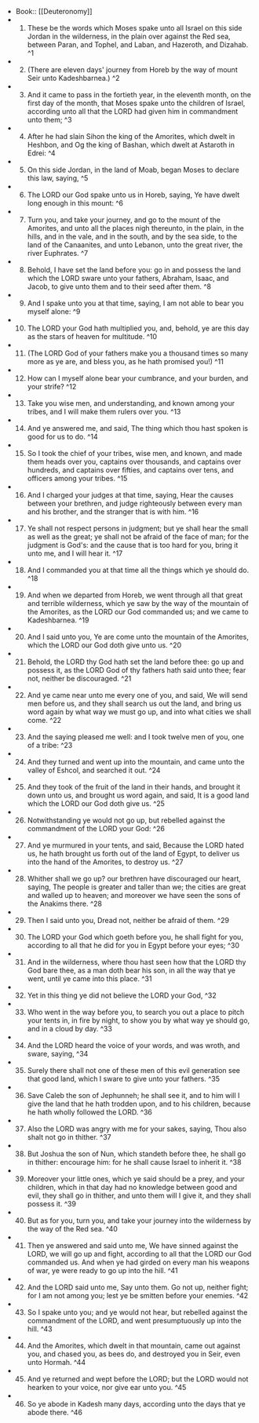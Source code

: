 - Book:: [[Deuteronomy]]
- 1. These be the words which Moses spake unto all Israel on this side Jordan in the wilderness, in the plain over against the Red sea, between Paran, and Tophel, and Laban, and Hazeroth, and Dizahab. ^1
- 2. (There are eleven days' journey from Horeb by the way of mount Seir unto Kadeshbarnea.) ^2
- 3. And it came to pass in the fortieth year, in the eleventh month, on the first day of the month, that Moses spake unto the children of Israel, according unto all that the LORD had given him in commandment unto them; ^3
- 4. After he had slain Sihon the king of the Amorites, which dwelt in Heshbon, and Og the king of Bashan, which dwelt at Astaroth in Edrei: ^4
- 5. On this side Jordan, in the land of Moab, began Moses to declare this law, saying, ^5
- 6. The LORD our God spake unto us in Horeb, saying, Ye have dwelt long enough in this mount: ^6
- 7. Turn you, and take your journey, and go to the mount of the Amorites, and unto all the places nigh thereunto, in the plain, in the hills, and in the vale, and in the south, and by the sea side, to the land of the Canaanites, and unto Lebanon, unto the great river, the river Euphrates. ^7
- 8. Behold, I have set the land before you: go in and possess the land which the LORD sware unto your fathers, Abraham, Isaac, and Jacob, to give unto them and to their seed after them. ^8
- 9. And I spake unto you at that time, saying, I am not able to bear you myself alone: ^9
- 10. The LORD your God hath multiplied you, and, behold, ye are this day as the stars of heaven for multitude. ^10
- 11. (The LORD God of your fathers make you a thousand times so many more as ye are, and bless you, as he hath promised you!) ^11
- 12. How can I myself alone bear your cumbrance, and your burden, and your strife? ^12
- 13. Take you wise men, and understanding, and known among your tribes, and I will make them rulers over you. ^13
- 14. And ye answered me, and said, The thing which thou hast spoken is good for us to do. ^14
- 15. So I took the chief of your tribes, wise men, and known, and made them heads over you, captains over thousands, and captains over hundreds, and captains over fifties, and captains over tens, and officers among your tribes. ^15
- 16. And I charged your judges at that time, saying, Hear the causes between your brethren, and judge righteously between every man and his brother, and the stranger that is with him. ^16
- 17. Ye shall not respect persons in judgment; but ye shall hear the small as well as the great; ye shall not be afraid of the face of man; for the judgment is God's: and the cause that is too hard for you, bring it unto me, and I will hear it. ^17
- 18. And I commanded you at that time all the things which ye should do. ^18
- 19. And when we departed from Horeb, we went through all that great and terrible wilderness, which ye saw by the way of the mountain of the Amorites, as the LORD our God commanded us; and we came to Kadeshbarnea. ^19
- 20. And I said unto you, Ye are come unto the mountain of the Amorites, which the LORD our God doth give unto us. ^20
- 21. Behold, the LORD thy God hath set the land before thee: go up and possess it, as the LORD God of thy fathers hath said unto thee; fear not, neither be discouraged. ^21
- 22. And ye came near unto me every one of you, and said, We will send men before us, and they shall search us out the land, and bring us word again by what way we must go up, and into what cities we shall come. ^22
- 23. And the saying pleased me well: and I took twelve men of you, one of a tribe: ^23
- 24. And they turned and went up into the mountain, and came unto the valley of Eshcol, and searched it out. ^24
- 25. And they took of the fruit of the land in their hands, and brought it down unto us, and brought us word again, and said, It is a good land which the LORD our God doth give us. ^25
- 26. Notwithstanding ye would not go up, but rebelled against the commandment of the LORD your God: ^26
- 27. And ye murmured in your tents, and said, Because the LORD hated us, he hath brought us forth out of the land of Egypt, to deliver us into the hand of the Amorites, to destroy us. ^27
- 28. Whither shall we go up? our brethren have discouraged our heart, saying, The people is greater and taller than we; the cities are great and walled up to heaven; and moreover we have seen the sons of the Anakims there. ^28
- 29. Then I said unto you, Dread not, neither be afraid of them. ^29
- 30. The LORD your God which goeth before you, he shall fight for you, according to all that he did for you in Egypt before your eyes; ^30
- 31. And in the wilderness, where thou hast seen how that the LORD thy God bare thee, as a man doth bear his son, in all the way that ye went, until ye came into this place. ^31
- 32. Yet in this thing ye did not believe the LORD your God, ^32
- 33. Who went in the way before you, to search you out a place to pitch your tents in, in fire by night, to show you by what way ye should go, and in a cloud by day. ^33
- 34. And the LORD heard the voice of your words, and was wroth, and sware, saying, ^34
- 35. Surely there shall not one of these men of this evil generation see that good land, which I sware to give unto your fathers. ^35
- 36. Save Caleb the son of Jephunneh; he shall see it, and to him will I give the land that he hath trodden upon, and to his children, because he hath wholly followed the LORD. ^36
- 37. Also the LORD was angry with me for your sakes, saying, Thou also shalt not go in thither. ^37
- 38. But Joshua the son of Nun, which standeth before thee, he shall go in thither: encourage him: for he shall cause Israel to inherit it. ^38
- 39. Moreover your little ones, which ye said should be a prey, and your children, which in that day had no knowledge between good and evil, they shall go in thither, and unto them will I give it, and they shall possess it. ^39
- 40. But as for you, turn you, and take your journey into the wilderness by the way of the Red sea. ^40
- 41. Then ye answered and said unto me, We have sinned against the LORD, we will go up and fight, according to all that the LORD our God commanded us. And when ye had girded on every man his weapons of war, ye were ready to go up into the hill. ^41
- 42. And the LORD said unto me, Say unto them. Go not up, neither fight; for I am not among you; lest ye be smitten before your enemies. ^42
- 43. So I spake unto you; and ye would not hear, but rebelled against the commandment of the LORD, and went presumptuously up into the hill. ^43
- 44. And the Amorites, which dwelt in that mountain, came out against you, and chased you, as bees do, and destroyed you in Seir, even unto Hormah. ^44
- 45. And ye returned and wept before the LORD; but the LORD would not hearken to your voice, nor give ear unto you. ^45
- 46. So ye abode in Kadesh many days, according unto the days that ye abode there. ^46
